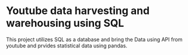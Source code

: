 # Youtube data harvesting and warehousing using SQL
 This project utilizes SQL as a database and bring the Data using API from youtube and prvides statistical data using pandas.
